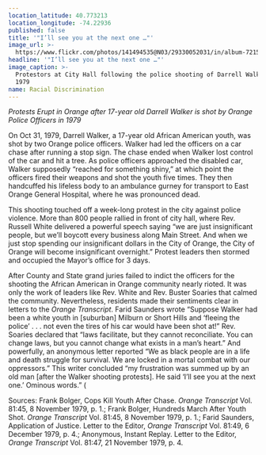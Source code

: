 ```yaml
---
location_latitude: 40.773213
location_longitude: -74.22936
published: false
title: '"I’ll see you at the next one …"'
image_url: >-
  https://www.flickr.com/photos/141494535@N03/29330052031/in/album-72157673225101106/
headline: '"I’ll see you at the next one …"'
image_caption: >-
  Protestors at City Hall following the police shooting of Darrell Walker in
  1979
name: Racial Discrimination
---
```

_Protests Erupt in Orange after 17-year old Darrell Walker is shot by Orange Police Officers in 1979_

On Oct 31, 1979, Darrell Walker, a 17-year old African American youth, was shot by two Orange police officers. Walker had led the officers on a car chase after running a stop sign. The chase ended when Walker lost control of the car and hit a tree. As police officers approached the disabled car, Walker supposedly “reached for something shiny,” at which point the officers fired their weapons and shot the youth five times. They then handcuffed his lifeless body to an ambulance gurney for transport to East Orange General Hospital, where he was pronounced dead.

This shooting touched off a week-long protest in the city against police violence. More than 800 people rallied in front of city hall, where Rev. Russell White delivered a powerful speech saying “we are just insignificant people, but we’ll boycott every business along Main Street. And when we just stop spending our insignificant dollars in the City of Orange, the City of Orange will become insignificant overnight.” Protest leaders then stormed and occupied the Mayor’s office for 3 days. 

After County and State grand juries failed to indict the officers for the shooting the African American in Orange community nearly rioted. It was only the work of leaders like Rev. White and Rev. Buster Soaries that calmed the community. Nevertheless, residents made their sentiments clear in letters to the _Orange Transcript_. Farid Saunders wrote “Suppose Walker had been a white youth in [suburban] Milburn or Short Hills and ‘fleeing the police’ . . . not even the tires of his car would have been shot at!” Rev. Soaries declared that “laws facilitate, but they cannot reconciliate. You can change laws, but you cannot change what exists in a man’s heart.” And powerfully, an anonymous letter reported “We as black people are in a life and death struggle for survival. We are locked in a mortal combat with our oppressors.” This writer concluded “my frustration was summed up by an old man [after the Walker shooting protests]. He said ‘I’ll see you at the next one.’ Ominous words.” (

Sources: Frank Bolger, Cops Kill Youth After Chase. _Orange Transcript_ Vol. 81:45, 8 November 1979, p. 1.; Frank Bolger, Hundreds March After Youth Shot. _Orange Transcript_ Vol. 81:45, 8 November 1979, p. 1.; Farid Saunders, Application of Justice. Letter to the Editor, _Orange Transcript_ Vol. 81:49, 6 December 1979, p. 4.; Anonymous, Instant Replay. Letter to the Editor, _Orange Transcript_ Vol. 81:47, 21 November 1979, p. 4.


